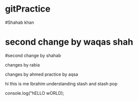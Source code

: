 # gitPractice

#Shahab khan

# second change by waqas shah

#second change by shahab

changes by rabia
  

  changes by ahmed
practice by aqsa



  hi this is me Ibrahim
understanding stash and stash pop


console.log("hELLO wORLD);
